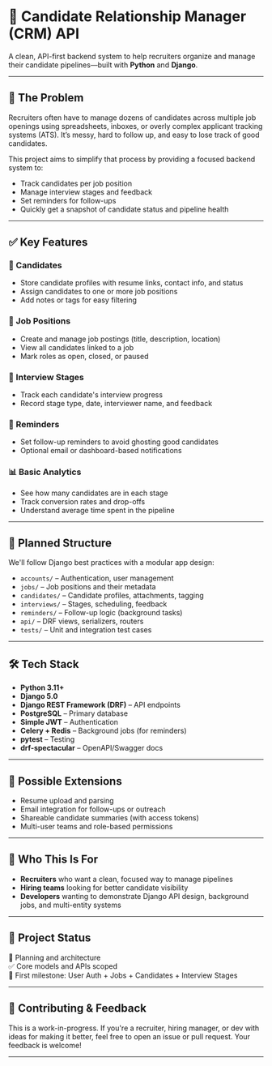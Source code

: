 # 🎯 Candidate Relationship Manager (CRM) API

A clean, API-first backend system to help recruiters organize and manage their candidate pipelines—built with **Python** and **Django**.

---

## 💼 The Problem

Recruiters often have to manage dozens of candidates across multiple job openings using spreadsheets, inboxes, or overly complex applicant tracking systems (ATS). It’s messy, hard to follow up, and easy to lose track of good candidates.

This project aims to simplify that process by providing a focused backend system to:

- Track candidates per job position
- Manage interview stages and feedback
- Set reminders for follow-ups
- Quickly get a snapshot of candidate status and pipeline health

---

## ✅ Key Features

### 👤 Candidates

- Store candidate profiles with resume links, contact info, and status
- Assign candidates to one or more job positions
- Add notes or tags for easy filtering

### 💼 Job Positions

- Create and manage job postings (title, description, location)
- View all candidates linked to a job
- Mark roles as open, closed, or paused

### 📆 Interview Stages

- Track each candidate's interview progress
- Record stage type, date, interviewer name, and feedback

### 🔔 Reminders

- Set follow-up reminders to avoid ghosting good candidates
- Optional email or dashboard-based notifications

### 📊 Basic Analytics

- See how many candidates are in each stage
- Track conversion rates and drop-offs
- Understand average time spent in the pipeline

---

## 🧱 Planned Structure

We'll follow Django best practices with a modular app design:

- `accounts/` – Authentication, user management
- `jobs/` – Job positions and their metadata
- `candidates/` – Candidate profiles, attachments, tagging
- `interviews/` – Stages, scheduling, feedback
- `reminders/` – Follow-up logic (background tasks)
- `api/` – DRF views, serializers, routers
- `tests/` – Unit and integration test cases

---

## 🛠️ Tech Stack

- **Python 3.11+**
- **Django 5.0**
- **Django REST Framework (DRF)** – API endpoints
- **PostgreSQL** – Primary database
- **Simple JWT** – Authentication
- **Celery + Redis** – Background jobs (for reminders)
- **pytest** – Testing
- **drf-spectacular** – OpenAPI/Swagger docs

---

## 🚀 Possible Extensions

- Resume upload and parsing
- Email integration for follow-ups or outreach
- Shareable candidate summaries (with access tokens)
- Multi-user teams and role-based permissions

---

## 👀 Who This Is For

- **Recruiters** who want a clean, focused way to manage pipelines
- **Hiring teams** looking for better candidate visibility
- **Developers** wanting to demonstrate Django API design, background jobs, and multi-entity systems

---

## 📂 Project Status

🧠 Planning and architecture  
✅ Core models and APIs scoped  
📌 First milestone: User Auth + Jobs + Candidates + Interview Stages

---

## 💬 Contributing & Feedback

This is a work-in-progress. If you're a recruiter, hiring manager, or dev with ideas for making it better, feel free to open an issue or pull request. Your feedback is welcome!

---
